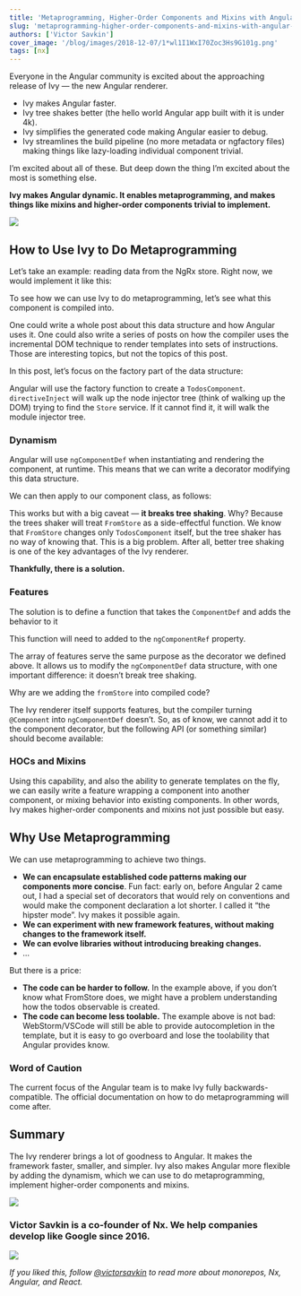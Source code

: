 ```yaml
---
title: 'Metaprogramming, Higher-Order Components and Mixins with Angular Ivy'
slug: 'metaprogramming-higher-order-components-and-mixins-with-angular-ivy'
authors: ['Victor Savkin']
cover_image: '/blog/images/2018-12-07/1*wl1I1WxI70Zoc3Hs9G101g.png'
tags: [nx]
---
```


Everyone in the Angular community is excited about the approaching release of Ivy — the new Angular renderer.

- Ivy makes Angular faster.
- Ivy tree shakes better (the hello world Angular app built with it is under 4k).
- Ivy simplifies the generated code making Angular easier to debug.
- Ivy streamlines the build pipeline (no more metadata or ngfactory files) making things like lazy-loading individual component trivial.

I’m excited about all of these. But deep down the thing I’m excited about the most is something else.

**Ivy makes Angular dynamic. It enables metaprogramming, and makes things like mixins and higher-order components trivial to implement.**

![](/blog/images/2018-12-07/1*9McDGpqiVh3sZ_CK74sxXw.avif)

## How to Use Ivy to Do Metaprogramming

Let’s take an example: reading data from the NgRx store. Right now, we would implement it like this:

To see how we can use Ivy to do metaprogramming, let’s see what this component is compiled into.

One could write a whole post about this data structure and how Angular uses it. One could also write a series of posts on how the compiler uses the incremental DOM technique to render templates into sets of instructions. Those are interesting topics, but not the topics of this post.

In this post, let’s focus on the factory part of the data structure:

Angular will use the factory function to create a `TodosComponent`. `directiveInject` will walk up the node injector tree (think of walking up the DOM) trying to find the `Store` service. If it cannot find it, it will walk the module injector tree.

### Dynamism

Angular will use `ngComponentDef` when instantiating and rendering the component, at runtime. This means that we can write a decorator modifying this data structure.

We can then apply to our component class, as follows:

This works but with a big caveat — **it breaks tree shaking**. Why? Because the trees shaker will treat `FromStore` as a side-effectful function. We know that `FromStore` changes only `TodosComponent` itself, but the tree shaker has no way of knowing that. This is a big problem. After all, better tree shaking is one of the key advantages of the Ivy renderer.

**Thankfully, there is a solution.**

### Features

The solution is to define a function that takes the `ComponentDef` and adds the behavior to it

This function will need to added to the `ngComponentRef` property.

The array of features serve the same purpose as the decorator we defined above. It allows us to modify the `ngComponentDef` data structure, with one important difference: it doesn’t break tree shaking.

Why are we adding the `fromStore` into compiled code?

The Ivy renderer itself supports features, but the compiler turning `@Component` into `ngComponentDef` doesn’t. So, as of know, we cannot add it to the component decorator, but the following API (or something similar) should become available:

### HOCs and Mixins

Using this capability, and also the ability to generate templates on the fly, we can easily write a feature wrapping a component into another component, or mixing behavior into existing components. In other words, Ivy makes higher-order components and mixins not just possible but easy.

## Why Use Metaprogramming

We can use metaprogramming to achieve two things.

- **We can encapsulate established code patterns making our components more concise**. Fun fact: early on, before Angular 2 came out, I had a special set of decorators that would rely on conventions and would make the component declaration a lot shorter. I called it “the hipster mode”. Ivy makes it possible again.
- **We can experiment with new framework features, without making changes to the framework itself.**
- **We can evolve libraries without introducing breaking changes.**
- …

But there is a price:

- **The code can be harder to follow.** In the example above, if you don’t know what FromStore does, we might have a problem understanding how the todos observable is created.
- **The code can become less toolable.** The example above is not bad: WebStorm/VSCode will still be able to provide autocompletion in the template, but it is easy to go overboard and lose the toolability that Angular provides know.

### Word of Caution

The current focus of the Angular team is to make Ivy fully backwards-compatible. The official documentation on how to do metaprogramming will come after.

## Summary

The Ivy renderer brings a lot of goodness to Angular. It makes the framework faster, smaller, and simpler. Ivy also makes Angular more flexible by adding the dynamism, which we can use to do metaprogramming, implement higher-order components and mixins.

![](/blog/images/2018-12-07/1*9McDGpqiVh3sZ_CK74sxXw.avif)

### Victor Savkin is a co-founder of Nx. We help companies develop like Google since 2016.

![](/blog/images/2018-12-07/0*4HpWdaQEPIQr1EDw.avif)

_If you liked this, follow_ [_@victorsavkin_](http://twitter.com/victorsavkin) _to read more about monorepos, Nx, Angular, and React._
